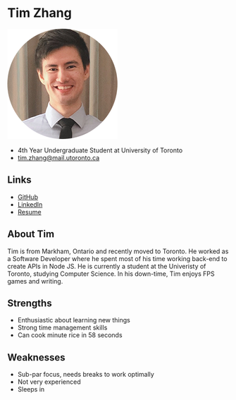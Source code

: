# Tim Zhang

![Tim Zhang Profile](./tim_zhang.png)

- 4th Year Undergraduate Student at University of Toronto
- tim.zhang@mail.utoronto.ca

## Links

- [GitHub](https://github.com/TiRoZh)
- [LinkedIn](https://www.linkedin.com/in/tim-zhang-b20743139/)
- [Resume](https://docs.google.com/document/d/1ah__3vGFxZqmMLrIqrv_tz8GJSD8JNrvX_atsyABi0k/edit?usp=sharing)

## About Tim

Tim is from Markham, Ontario and recently moved to Toronto. He worked as a Software Developer where he spent most of his time working back-end to create APIs in Node JS. He is currently a student at the Univeristy of Toronto, studying Computer Science. In his down-time, Tim enjoys FPS games and writing.

## Strengths

- Enthusiastic about learning new things
- Strong time management skills
- Can cook minute rice in 58 seconds

## Weaknesses

- Sub-par focus, needs breaks to work optimally
- Not very experienced
- Sleeps in